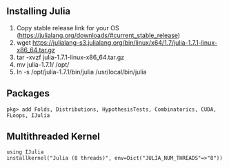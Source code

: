 ## Installing Julia

1. Copy stable release link for your OS (https://julialang.org/downloads/#current_stable_release)
2. wget https://julialang-s3.julialang.org/bin/linux/x64/1.7/julia-1.7.1-linux-x86_64.tar.gz
3. tar -xvzf julia-1.7.1-linux-x86_64.tar.gz
4. mv julia-1.7.1/ /opt/
5. ln -s /opt/julia-1.7.1/bin/julia /usr/local/bin/julia

## Packages

```
pkg> add Folds, Distributions, HypothesisTests, Combinatorics, CUDA, FLoops, IJulia
```

## Multithreaded Kernel

```
using IJulia
installkernel("Julia (8 threads)", env=Dict("JULIA_NUM_THREADS"=>"8"))
```
